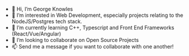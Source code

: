 - 👋 Hi, I’m George Knowles
- 👀 I’m interested in Web Development, especially projects relating to the NodeJS/Postgres tech stack.
- 🌱 I’m currently learning C++, Typescript and Front End Frameworks (React/Vue/Angular)
- 💞️ I’m looking to collaborate on Open Source Projects
- 📫 Send me a message if you want to collaborate with one another!

<!---
EgroegKnowles/EgroegKnowles is a ✨ special ✨ repository because its `README.md` (this file) appears on your GitHub profile.
You can click the Preview link to take a look at your changes.
--->

